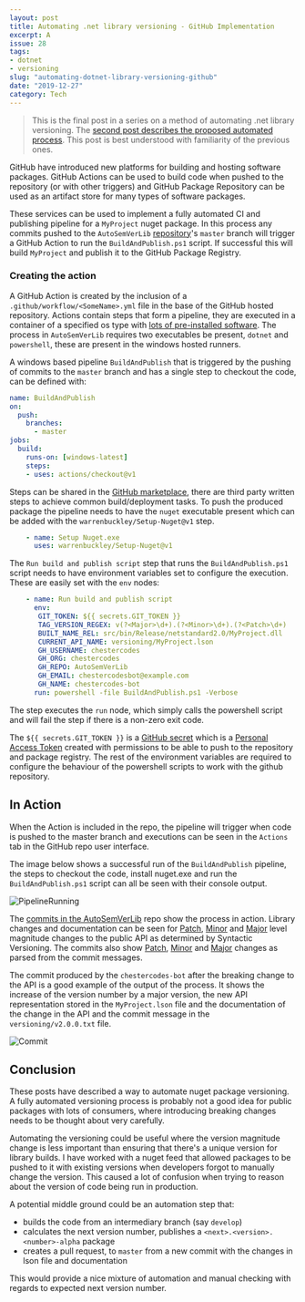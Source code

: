 ```yaml
---
layout: post
title: Automating .net library versioning - GitHub Implementation
excerpt: A 
issue: 28
tags: 
- dotnet
- versioning
slug: "automating-dotnet-library-versioning-github"
date: "2019-12-27"
category: Tech
---
```


> This is the final post in a series on a method of automating .net library versioning. The [second post describes the proposed automated process](/automating-dotnet-library-versioning-the-process). This post is best understood with familiarity of the previous ones.


GitHub have introduced new platforms for building and hosting software packages. GitHub Actions can be used to build code when pushed to the repository (or with other triggers) and GitHub Package Repository can be used as an artifact store for many types of software packages. 

These services can be used to implement a fully automated CI and publishing pipeline for a `MyProject` nuget package. In this process any commits pushed to the `AutoSemVerLib` [repository](https://github.com/chestercodes/AutoSemVerLib/)'s `master` branch will trigger a GitHub Action to run the `BuildAndPublish.ps1` script. If successful this will build `MyProject` and publish it to the GitHub Package Registry.

### Creating the action

A GitHub Action is created by the inclusion of a `.github/workflow/<SomeName>.yml` file in the base of the GitHub hosted repository. Actions contain steps that form a pipeline, they are executed in a container of a specified os type with [lots of pre-installed software](https://help.github.com/en/actions/automating-your-workflow-with-github-actions/software-installed-on-github-hosted-runners).
The process in `AutoSemVerLib` requires two executables be present, `dotnet` and `powershell`, these are present in the windows hosted runners.

A windows based pipeline `BuildAndPublish` that is triggered by the pushing of commits to the `master` branch and has a single step to checkout the code, can be defined with:

``` yaml
name: BuildAndPublish
on:
  push:
    branches:
      - master
jobs:
  build:
    runs-on: [windows-latest]
    steps:
    - uses: actions/checkout@v1
```

Steps can be shared in the [GitHub marketplace](https://github.com/marketplace?type=actions), there are third party written steps to achieve common build/deployment tasks. 
To push the produced package the pipeline needs to have the `nuget` executable present which can be added with the `warrenbuckley/Setup-Nuget@v1` step. 

``` yaml
    - name: Setup Nuget.exe
      uses: warrenbuckley/Setup-Nuget@v1
```

The `Run build and publish script` step that runs the `BuildAndPublish.ps1` script needs to have environment variables set to configure the execution. These are easily set with the `env` nodes:

``` yaml
    - name: Run build and publish script
      env:
       GIT_TOKEN: ${{ secrets.GIT_TOKEN }}
       TAG_VERSION_REGEX: v(?<Major>\d+).(?<Minor>\d+).(?<Patch>\d+)
       BUILT_NAME_REL: src/bin/Release/netstandard2.0/MyProject.dll
       CURRENT_API_NAME: versioning/MyProject.lson
       GH_USERNAME: chestercodes
       GH_ORG: chestercodes
       GH_REPO: AutoSemVerLib
       GH_EMAIL: chestercodesbot@example.com
       GH_NAME: chestercodes-bot                            
      run: powershell -file BuildAndPublish.ps1 -Verbose
```

The step executes the `run` node, which simply calls the powershell script and will fail the step if there is a non-zero exit code.

The `${{ secrets.GIT_TOKEN }}` is a [GitHub secret](https://help.github.com/en/actions/automating-your-workflow-with-github-actions/creating-and-using-encrypted-secrets) which is a [Personal Access Token](https://help.github.com/en/github/authenticating-to-github/creating-a-personal-access-token-for-the-command-line) created with permissions to be able to push to the repository and package registry. The rest of the environment variables are required to configure the behaviour of the powershell scripts to work with the github repository.

## In Action

When the Action is included in the repo, the pipeline will trigger when code is pushed to the master branch and executions can be seen in the `Actions` tab in the GitHub repo user interface.

The image below shows a successful run of the `BuildAndPublish` pipeline, the steps to checkout the code, install nuget.exe and run the `BuildAndPublish.ps1` script can all be seen with their console output. 

![PipelineRunning](PipelineRunning.jpg)


The [commits in the AutoSemVerLib](https://github.com/chestercodes/AutoSemVerLib/commits/master) repo show the process in action. Library changes and documentation can be seen for [Patch](https://github.com/chestercodes/AutoSemVerLib/compare/v1.0.0...v1.0.1), [Minor](https://github.com/chestercodes/AutoSemVerLib/compare/v1.0.1...v1.1.0) and [Major](https://github.com/chestercodes/AutoSemVerLib/compare/v1.1.0...v2.0.0) level magnitude changes to the public API as determined by Syntactic Versioning. The commits also show [Patch](https://github.com/chestercodes/AutoSemVerLib/compare/v2.0.0...v2.0.1), [Minor](https://github.com/chestercodes/AutoSemVerLib/compare/v2.0.1...v2.1.0) and [Major](https://github.com/chestercodes/AutoSemVerLib/compare/v2.1.0...v3.0.0) changes as parsed from the commit messages.

The commit produced by the `chestercodes-bot` after the breaking change to the API is a good example of the output of the process. It shows the increase of the version number by a major version, the new API representation stored in the `MyProject.lson` file and the documentation of the change in the API and the commit message in the `versioning/v2.0.0.txt` file.

![Commit](BreakingApiChange.jpg)

## Conclusion

These posts have described a way to automate nuget package versioning. 
A fully automated versioning process is probably not a good idea for public packages with lots of consumers, where introducing breaking changes needs to be thought about very carefully. 

Automating the versioning could be useful where the version magnitude change is less important than ensuring that there's a unique version for library builds. I have worked with a nuget feed that allowed packages to be pushed to it with existing versions when developers forgot to manually change the version. This caused a lot of confusion when trying to reason about the version of code being run in production.

A potential middle ground could be an automation step that:

- builds the code from an intermediary branch (say `develop`)
- calculates the next version number, publishes a `<next>.<version>.<number>-alpha` package
- creates a pull request, to `master` from a new commit with the changes in lson file and documentation

This would provide a nice mixture of automation and manual checking with regards to expected next version number.
